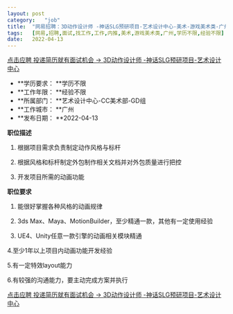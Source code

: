 ```yaml
---
layout:	post
category:	"job"
title:	"网易招聘：3D动作设计师 -神话SLG预研项目-艺术设计中心-美术-游戏美术类-广州学历不限经验不限"
tags:	[网易,招聘,面试,找工作,工作,内推,美术,游戏美术类,广州,学历不限,经验不限]
date:	2022-04-13
---
```


[点击应聘 投递简历就有面试机会 ->  3D动作设计师 -神话SLG预研项目-艺术设计中心](http://mobile.bole.netease.com/bole/boleDetail?id=33921&employeeId=346f03c3cda5f04c&key=all)



- **学历要求： **学历不限
- **工作年限： **经验不限
- **所属部门： **艺术设计中心-CC美术部-GD组
- **工作城市： **广州
- **发布日期： **2022-04-13



**职位描述**

1. 根据项目需求负责制定动作风格与标杆

2. 根据风格和标杆制定外包制作相关文档并对外包质量进行把控

3. 开发项目所需的动画功能







**职位要求**

1. 能很好掌握各种风格的动画规律

2. 3ds Max、Maya、MotionBuilder，至少精通一款，其他有一定使用经验

3. UE4、Unity任意一款引擎的动画相关模块精通

4.至少1年以上项目内动画功能开发经验

5.有一定特效layout能力

6.有较强的沟通能力，要主动完成方案并执行









[点击应聘 投递简历就有面试机会 ->  3D动作设计师 -神话SLG预研项目-艺术设计中心](http://mobile.bole.netease.com/bole/boleDetail?id=33921&employeeId=346f03c3cda5f04c&key=all)